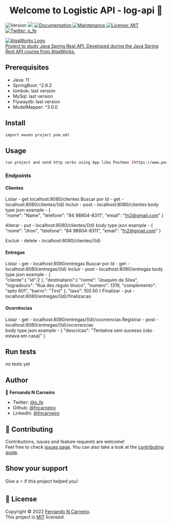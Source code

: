 <h1 align="center">Welcome to Logistic API  - log-api 👋</h1>
<p>
  <img alt="Version" src="https://img.shields.io/badge/version-1.0.0-blue.svg?cacheSeconds=2592000" />
  <img src="https://img.shields.io/badge/Java-11-blue.svg" />
  <a href="https://github.com/fncarneiro/log-api#readme" target="_blank">
    <img alt="Documentation" src="https://img.shields.io/badge/documentation-yes-brightgreen.svg" />
  </a>
  <a href="https://github.com/fncarneiro/log-api/graphs/commit-activity" target="_blank">
    <img alt="Maintenance" src="https://img.shields.io/badge/Maintained%3F-yes-green.svg" />
  </a>
  <a href="https://github.com/fncarneiro/log-api/blob/master/LICENSE" target="_blank">
    <img alt="License: MIT" src="https://img.shields.io/github/license/fncarneiro/log-api" />
  </a>
  <a href="https://twitter.com/o_fe" target="_blank">
    <img alt="Twitter: o_fe" src="https://img.shields.io/twitter/follow/o_fe.svg?style=social" />
  </a>
</p>
 
<p>
 <a href="https://www.algaworks.com/">
  <img src="https://d33wubrfki0l68.cloudfront.net/2359587f235e61ccc3f3f9a3d132b45b57d2ef31/4cb42/images/logo-algaworks-branca.ae0f45976bd5c78bfc021f52315f13f6bf4b7044956411f0f75fbf33fdb13038.png" class="page-image__logo__algaworks" alt="AlgaWorks Logo">    
  <br>
  Project to study Java Spring Rest API. Developed during the Java Spring Rest API course from AlgaWorks.
 </a>
</p> 

## Prerequisites

- Java: 11
- SpringBoot: ^2.6.2
- lombok: last version
- MySql: last version
- Flywaydb: last version
- ModelMapper: ^3.0.0

## Install

```sh
import maven project pom.xml
```

## Usage

```sh
run project and send http verbs using App like Postman (https://www.postman.com/).
```

### Endpoints

#### Clientes

Listar - get localhost:8080/clientes
Buscar por Id - get - localhost:8080/clientes/{Id}
Incluir - post - localhost:8080/clientes 
    body type json example - 
    {   
    "nome": "Name",
    "telefone": "84 98804-8311",
    "email": "fn2@gmail.com"
    }

Alterar - put - localhost:8080/clientes/{Id}
    body type json example - 
    {   
    "nome": "Jhon",
    "telefone": "84 98804-8311",
    "email": "fn2@gmail.com"
    }

Excluir - delete - localhost:8080/clientes/{Id}

#### Entregas

Listar - get - localhost:8080/entregas
Buscar por Id - get - localhost:8080/entregas/{Id}
Incluir - post - localhost:8080/entregas
    body type json example - 
    {   
    "cliente":{
        "id":2
    },
    "destinatario":{
        "nome": "Joaquim da Silva",
        "logradouro": "Rua des regulo tinoco",
        "numero": 1319,
        "complemento": "apto 801",
        "bairro": "Tirol"
    },
    "taxa": 100.50
}
Finalizar - put - localhost:8080/entregas/{Id}/finalizacao

#### Ocorrências

Listar - get - localhost:8080/entregas/{Id}/ocorrencias
Registrar - post - localhost:8080/entregas/{Id}/ocorrencias   
    body type json example - 
    {
    "descricao": "Tentativa sem sucesso (não estava em casa)"
    }

## Run tests

no tests yet

## Author

👤 **Fernando N Carneiro**

* Twitter: [@o\_fe](https://twitter.com/o\_fe)
* Github: [@fncarneiro](https://github.com/fncarneiro)
* LinkedIn: [@fncarneiro](https://linkedin.com/in/fncarneiro)

## 🤝 Contributing

Contributions, issues and feature requests are welcome!<br />Feel free to check [issues page](https://github.com/fncarneiro/my-invest-server/issues). You can also take a look at the [contributing guide](https://github.com/fncarneiro/my-invest-server/blob/master/CONTRIBUTING.md).

## Show your support

Give a ⭐️ if this project helped you!

## 📝 License

Copyright © 2022 [Fernando N Carneiro](https://github.com/fncarneiro).<br />
This project is [MIT](https://github.com/fncarneiro/log-api/blob/master/LICENSE) licensed.
